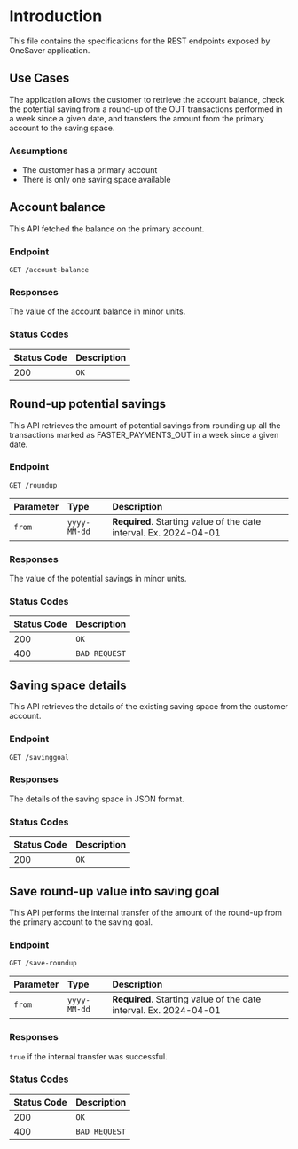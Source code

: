 # Introduction

This file contains the specifications for the REST endpoints exposed by OneSaver application.

## Use Cases

The application allows the customer to retrieve the account balance, check the potential saving from a round-up of
 the OUT transactions performed in a week since a given date, and transfers the amount from the primary account to the saving space.

### Assumptions
- The customer has a primary account
- There is only one saving space available

## Account balance

This API fetched the balance on the primary account.

### Endpoint 
```http
GET /account-balance
```

### Responses

The value of the account balance in minor units.

### Status Codes

| Status Code | Description |
| :--- | :--- |
| 200 | `OK` |


## Round-up potential savings

This API retrieves the amount of potential savings from rounding up all the transactions marked as FASTER_PAYMENTS_OUT in a week since a given date.
### Endpoint
```http
GET /roundup
```

| Parameter | Type         | Description                                                       |
|:----------|:-------------|:------------------------------------------------------------------|
| `from`    | `yyyy-MM-dd` | **Required**. Starting value of the date interval. Ex. 2024-04-01 |

### Responses

The value of the potential savings in minor units.

### Status Codes

| Status Code | Description   |
|:------------|:--------------|
| 200         | `OK`          |
| 400         | `BAD REQUEST` |


## Saving space details

This API retrieves the details of the existing saving space from the customer account.

### Endpoint
```http
GET /savinggoal
```

### Responses

The details of the saving space in JSON format.

### Status Codes

| Status Code | Description |
|:------------|:------------|
| 200         | `OK`        |


## Save round-up value into saving goal

This API performs the internal transfer of the amount of the round-up from the primary account to the saving goal.

### Endpoint
```http
GET /save-roundup
```

| Parameter | Type         | Description                                                       |
|:----------|:-------------|:------------------------------------------------------------------|
| `from`    | `yyyy-MM-dd` | **Required**. Starting value of the date interval. Ex. 2024-04-01 |

### Responses

`true` if the internal transfer was successful.

### Status Codes

| Status Code | Description   |
|:------------|:--------------|
| 200         | `OK`          |
| 400         | `BAD REQUEST` |